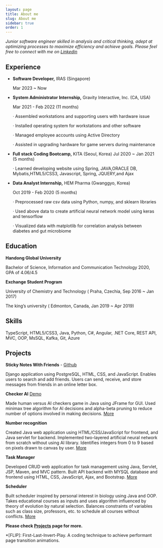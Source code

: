 ```yaml
---
layout: page
title: About me
slug: About me
sidebar: true
order: 1
---
```


*Junior software engineer skilled in analysis and critical thinking, adept at optimizing processes to maximize efficiency and achieve goals. Please feel free to connect with me on <a href="https://kr.linkedin.com/in/yeji/en-us?trk=profile-badge">Linkedin</a>*

## Experience

- **Software Developer,** IRAS (Singapore)

  Mar 2023 ~ Now

- **System Administrator Internship,** Gravity Interactive, Inc. (CA, USA)

  Mar 2021 - Feb 2022 (11 months)

  ·    Assembled workstations and supporting users with hardware issue

  ·    Installed operating system for workstations and other software

  ·    Managed employee accounts using Active Directory

  ·    Assisted in upgrading hardware for game servers during maintenance

- **Full stack Coding Bootcamp,** KITA (Seoul, Korea) Jul 2020 ~ Jan 2021 (5 months)

  ·    Learned developing website using Spring, JAVA,ORACLE DB, Mybatis,HTML5/CSS3, Javascript, Spring, JQUERY,and Ajax

- **Data Analyst Internship,** HEM Pharma (Gwanggyo, Korea)

  Oct 2019 - Feb 2020 (5 months)

  ·    Preprocessed raw csv data using Python, numpy, and sklearn libraries

  ·    Used above data to create artificial neural network model using keras and tensorflow

  ·    Visualized data with matplotlib for correlation analysis between diabetes and gut microbiome

## Education

**Handong Global University**

Bachelor of Science, Information and Communication Technology  2020, GPA of 4.06/4.5

**Exchange Student Program**

University of Chemistry and Technology ( Praha, Czechia, Sep  2016 ~ Jan 2017)

The king’s university ( Edmonton, Canada, Jan 2019 ~ Apr 2019)

## Skills

TypeScript, HTML5/CSS3, Java, Python, C#, Angular, .NET Core, REST API, MVC, OOP, MsSQL, Kafka, Git, Azure

## Projects

**Sticky Notes With Friends** - [Github](https://github.com/YejiP/letter_box/blob/heroku/readme.md)

Django application using PostgreSQL, HTML, CSS, and JavaScript. Enables users to search and add friends. Users can send, receive, and store messages from friends in an online letter box.

**Checker AI** [Demo](https://yejip.com/project/Checker/checkerAI_demo.html)

Made human versus AI checkers game in Java using JFrame for GUI. Used minimax tree algorithm for AI decisions and alpha-beta pruning to reduce number of options involved in making decisions. [More](https://yejip.com/project/checkers.html)

**Number recognition**

Created Java web application using HTML/CSS/JavaScript for frontend, and Java servlet for backend. Implemented two-layered artificial neural network from scratch without using AI library. Identifies integers from 0 to 9 based on pixels drawn to canvas by user. [More](https://yejip.com/project/number-recognition.html)

**Task Manager**

Developed CRUD web application for task management using Java, Servlet, JSP, Maven, and MVC pattern. Built API backend with MYSQL database and frontend using HTML, CSS, JavaScript, Ajax, and Bootstrap. [More](https://yejip.com/project/task-manager.html)

**Scheduler**

Built scheduler inspired by personal interest in biology using Java and OOP. Takes educational courses as inputs and uses algorithm influenced by theory of evolution by natural selection. Balances constraints of variables such as class size, professors, etc. to schedule all courses without conflicts. [More](https://yejip.com/project/GA.html)

**Please check [Projects](https://yejip.com/project/) page for more.**

*[FLIP]: First-Last-Invert-Play. A coding technique to achieve performant page transition animations.

